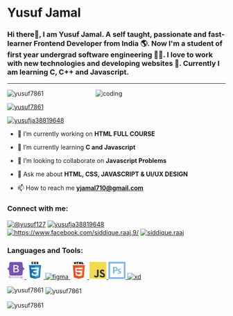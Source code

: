 
 <h1 align="left">Yusuf Jamal</h1>
<h3 align="left">Hi there👋, I am Yusuf Jamal. A self taught, passionate and fast-learner Frontend Developer from India 🌎. Now I'm a student of  first year undergrad software engineering 👨‍🎓. I love to work with new technologies and developing websites 🔭. Currently I am learning C, C++ and Javascript.</h3> <hr>
<img align="right" alt="coding" width="300" src="https://user-images.githubusercontent.com/58518192/87162442-bf3e8180-c2e7-11ea-9f2a-53a50306b7ce.gif"

<p align="left"> <img src="https://komarev.com/ghpvc/?username=yusuf7861&label=Profile%20views&color=0e75b6&style=flat" alt="yusuf7861" /> </p>

<p align="left"> <a href="https://github.com/ryo-ma/github-profile-trophy"><img src="https://github-profile-trophy.vercel.app/?username=yusuf7861" alt="yusuf7861" /></a> </p>

<p align="left"> <a href="https://twitter.com/yusufja38819648" target="blank"><img src="https://img.shields.io/twitter/follow/yusufja38819648?logo=twitter&style=for-the-badge" alt="yusufja38819648" /></a> </p>

- 🔭 I’m currently working on **HTML FULL COURSE**

- 🌱 I’m currently learning **C and Javascript**

- 👯 I’m looking to collaborate on **Javascript Problems**

- 💬 Ask me about **HTML, CSS, JAVASCRIPT & UI/UX DESIGN**

- 📫 How to reach me **yjamal710@gmail.com**

<h3 align="left">Connect with me:</h3>
<p align="left">
<a href="https://codepen.io/@yusuf127" target="blank"><img align="center" src="https://raw.githubusercontent.com/rahuldkjain/github-profile-readme-generator/master/src/images/icons/Social/codepen.svg" alt="@yusuf127" height="30" width="40" /></a>
<a href="https://twitter.com/yusufja38819648" target="blank"><img align="center" src="https://raw.githubusercontent.com/rahuldkjain/github-profile-readme-generator/master/src/images/icons/Social/twitter.svg" alt="yusufja38819648" height="30" width="40" /></a>
<a href="https://fb.com/https://www.facebook.com/siddique.raaj.9/" target="blank"><img align="center" src="https://raw.githubusercontent.com/rahuldkjain/github-profile-readme-generator/master/src/images/icons/Social/facebook.svg" alt="https://www.facebook.com/siddique.raaj.9/" height="30" width="40" /></a>
<a href="https://instagram.com/siddique.raaj" target="blank"><img align="center" src="https://raw.githubusercontent.com/rahuldkjain/github-profile-readme-generator/master/src/images/icons/Social/instagram.svg" alt="siddique.raaj" height="30" width="40" /></a>
</p>

<h3 align="left">Languages and Tools:</h3>
<p align="left"> <a href="https://getbootstrap.com" target="_blank" rel="noreferrer"> <img src="https://raw.githubusercontent.com/devicons/devicon/master/icons/bootstrap/bootstrap-plain-wordmark.svg" alt="bootstrap" width="40" height="40"/> </a> <a href="https://www.w3schools.com/css/" target="_blank" rel="noreferrer"> <img src="https://raw.githubusercontent.com/devicons/devicon/master/icons/css3/css3-original-wordmark.svg" alt="css3" width="40" height="40"/> </a> <a href="https://www.figma.com/" target="_blank" rel="noreferrer"> <img src="https://www.vectorlogo.zone/logos/figma/figma-icon.svg" alt="figma" width="40" height="40"/> </a> <a href="https://www.w3.org/html/" target="_blank" rel="noreferrer"> <img src="https://raw.githubusercontent.com/devicons/devicon/master/icons/html5/html5-original-wordmark.svg" alt="html5" width="40" height="40"/> </a> <a href="https://developer.mozilla.org/en-US/docs/Web/JavaScript" target="_blank" rel="noreferrer"> <img src="https://raw.githubusercontent.com/devicons/devicon/master/icons/javascript/javascript-original.svg" alt="javascript" width="40" height="40"/> </a> <a href="https://www.photoshop.com/en" target="_blank" rel="noreferrer"> <img src="https://raw.githubusercontent.com/devicons/devicon/master/icons/photoshop/photoshop-line.svg" alt="photoshop" width="40" height="40"/> </a> <a href="https://www.adobe.com/products/xd.html" target="_blank" rel="noreferrer"> <img src="https://cdn.worldvectorlogo.com/logos/adobe-xd.svg" alt="xd" width="40" height="40"/> </a> </p>

<p><img align="left" src="https://github-readme-stats.vercel.app/api/top-langs?username=yusuf7861&show_icons=true&locale=en&layout=compact" alt="yusuf7861" /></p>

<p>&nbsp;<img align="center" src="https://github-readme-stats.vercel.app/api?username=yusuf7861&show_icons=true&locale=en" alt="yusuf7861" /></p>

<p><img align="center" src="https://github-readme-streak-stats.herokuapp.com/?user=yusuf7861&" alt="yusuf7861" /></p>
